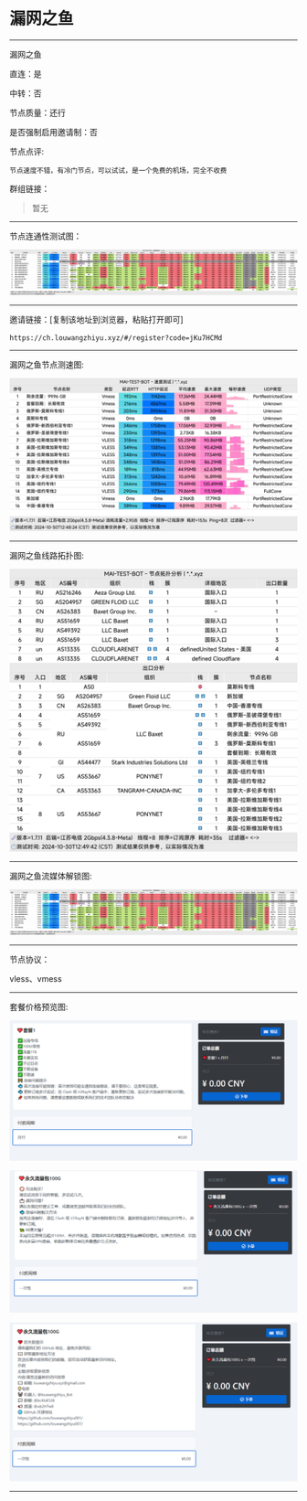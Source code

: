 # 漏网之鱼

-------------------------

漏网之鱼

直连：是

中转：否

节点质量：还行

是否强制启用邀请制：否

节点点评:

    节点速度不错，有冷门节点，可以试试，是一个免费的机场，完全不收费

群组链接：

> 暂无

-------------------------

节点连通性测试图：

![image](/img/164.png)

-------------------------

邀请链接：[复制该地址到浏览器，粘贴打开即可]

    https://ch.louwangzhiyu.xyz/#/register?code=jKu7HCMd

-------------------------

漏网之鱼节点测速图:

![image](/img/165.png)

-------------------------

漏网之鱼线路拓扑图:

![image](/img/166.png)

-------------------------

漏网之鱼流媒体解锁图:

![image](/img/164.png)

-------------------------

节点协议：

vless、vmess

-------------------------

套餐价格预览图:

![image](/price/漏网之鱼/1.png)

![image](/price/漏网之鱼/2.png)

![image](/price/漏网之鱼/3.png)

-------------------------